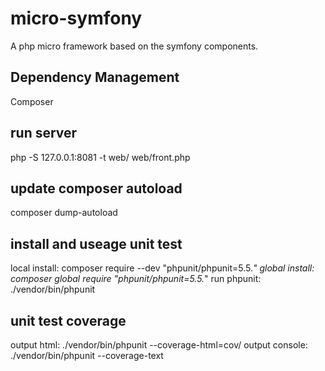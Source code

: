 # micro-symfony
A php micro framework based on the symfony components.

## Dependency Management
Composer

## run server
php -S 127.0.0.1:8081 -t web/ web/front.php

## update composer autoload
composer dump-autoload

## install and useage unit test
local install:
composer require --dev "phpunit/phpunit=5.5.*"
global install:
composer global require "phpunit/phpunit=5.5.*"
run phpunit:
./vendor/bin/phpunit

## unit test coverage
output html:
./vendor/bin/phpunit --coverage-html=cov/
output console:
./vendor/bin/phpunit --coverage-text